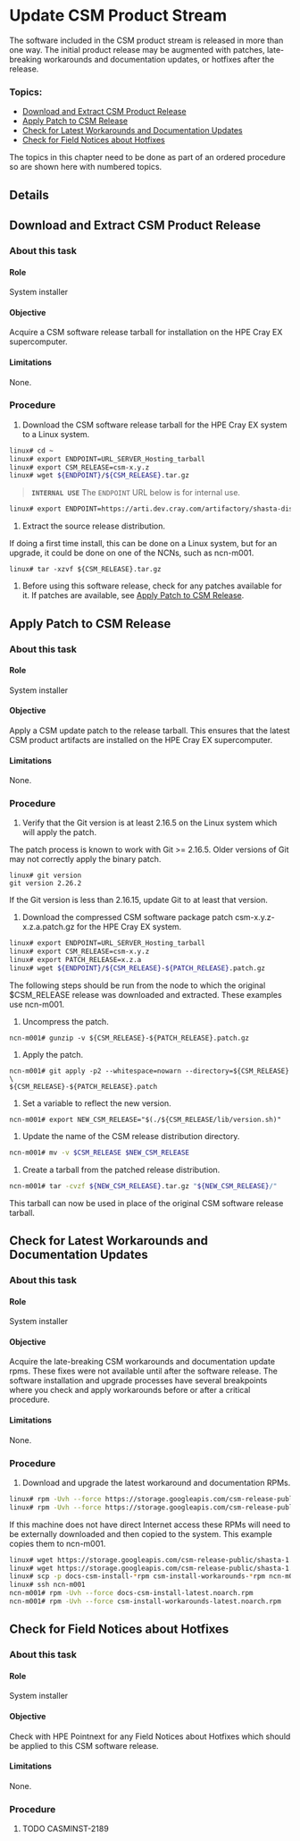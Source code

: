 # Update CSM Product Stream

The software included in the CSM product stream is released in more than one way. The initial product release may be augmented with patches, late-breaking workarounds and documentation updates, or hotfixes after the release.

### Topics:
   * [Download and Extract CSM Product Release](#download-and-extract)
   * [Apply Patch to CSM Release](#patch)
   * [Check for Latest Workarounds and Documentation Updates](#workarounds)
   * [Check for Field Notices about Hotfixes](#hotfixes)

The topics in this chapter need to be done as part of an ordered procedure so are shown here with numbered topics.

## Details

<a name="download-and-extract"></a>
## Download and Extract CSM Product Release

### About this task

#### Role
System installer

#### Objective
Acquire a CSM software release tarball for installation on the HPE Cray EX supercomputer.

#### Limitations
None.

### Procedure

   1. Download the CSM software release tarball for the HPE Cray EX system to a Linux system.
 
   ```bash
   linux# cd ~
   linux# export ENDPOINT=URL_SERVER_Hosting_tarball
   linux# export CSM_RELEASE=csm-x.y.z
   linux# wget ${ENDPOINT}/${CSM_RELEASE}.tar.gz
   ```

   > **`INTERNAL USE`** The `ENDPOINT` URL below is for internal use. 

   ```bash
   linux# export ENDPOINT=https://arti.dev.cray.com/artifactory/shasta-distribution-stable-local/csm/
   ```

   1. Extract the source release distribution.

   If doing a first time install, this can be done on a Linux system, but for an upgrade, it could be done on one of the NCNs, such as ncn-m001.

   ```
   linux# tar -xzvf ${CSM_RELEASE}.tar.gz
   ```

   1. Before using this software release, check for any patches available for it. If patches are available, see [Apply Patch to CSM Release](#patch).

<a name="patch"></a>
## Apply Patch to CSM Release

### About this task

#### Role
System installer

#### Objective
Apply a CSM update patch to the release tarball. This ensures that the latest CSM product artifacts are installed on the HPE Cray EX supercomputer.

#### Limitations
None.

### Procedure

   1. Verify that the Git version is at least 2.16.5 on the Linux system which will apply the patch.

   The patch process is known to work with Git >= 2.16.5. Older versions of Git may not correctly apply the
   binary patch.

   ```
   linux# git version
   git version 2.26.2
   ```

   If the Git version is less than 2.16.15, update Git to at least that version.

   1. Download the compressed CSM software package patch csm-x.y.z-x.z.a.patch.gz for the HPE Cray EX system.

   ```bash
   linux# export ENDPOINT=URL_SERVER_Hosting_tarball
   linux# export CSM_RELEASE=csm-x.y.z
   linux# export PATCH_RELEASE=x.z.a
   linux# wget ${ENDPOINT}/${CSM_RELEASE}-${PATCH_RELEASE}.patch.gz
   ```

   The following steps should be run from the node to which the original $CSM_RELEASE release was downloaded and extracted.
   These examples use ncn-m001.

   1. Uncompress the patch.

   ```
   ncn-m001# gunzip -v ${CSM_RELEASE}-${PATCH_RELEASE}.patch.gz
   ```

   1. Apply the patch.

   ```
   ncn-m001# git apply -p2 --whitespace=nowarn --directory=${CSM_RELEASE} \
   ${CSM_RELEASE}-${PATCH_RELEASE}.patch
   ```

   1. Set a variable to reflect the new version.

   ```
   ncn-m001# export NEW_CSM_RELEASE="$(./${CSM_RELEASE/lib/version.sh)"
   ```

   1. Update the name of the CSM release distribution directory.

   ```bash
   ncn-m001# mv -v $CSM_RELEASE $NEW_CSM_RELEASE
   ```

   1. Create a tarball from the patched release distribution.

   ```bash
   ncn-m001# tar -cvzf ${NEW_CSM_RELEASE}.tar.gz "${NEW_CSM_RELEASE}/"
   ```

   This tarball can now be used in place of the original CSM software release tarball.

<a name="workarounds"></a>
## Check for Latest Workarounds and Documentation Updates

### About this task

#### Role
System installer

#### Objective
Acquire the late-breaking CSM workarounds and documentation update rpms. These fixes were not available until after the software release. The software installation and upgrade processes have several breakpoints where you check and apply workarounds before or after a critical procedure.

#### Limitations
None.

### Procedure

   1. Download and upgrade the latest workaround and documentation RPMs.

   ```bash
   linux# rpm -Uvh --force https://storage.googleapis.com/csm-release-public/shasta-1.5/docs-csm-install/docs-csm-install-latest.noarch.rpm
   linux# rpm -Uvh --force https://storage.googleapis.com/csm-release-public/shasta-1.5/csm-install-workarounds/csm-install-workarounds-latest.noarch.rpm
   ```

   If this machine does not have direct Internet access these RPMs will need to be externally downloaded and then copied to the system. This example copies them to ncn-m001.

   ```bash
   linux# wget https://storage.googleapis.com/csm-release-public/shasta-1.5/docs-csm-install/docs-csm-install-latest.noarch.rpm
   linux# wget https://storage.googleapis.com/csm-release-public/shasta-1.5/csm-install-workarounds/csm-install-workarounds-latest.noarch.rpm
   linux# scp -p docs-csm-install-*rpm csm-install-workarounds-*rpm ncn-m001:/root
   linux# ssh ncn-m001
   ncn-m001# rpm -Uvh --force docs-csm-install-latest.noarch.rpm
   ncn-m001# rpm -Uvh --force csm-install-workarounds-latest.noarch.rpm
   ```

<a name="hotfixes"></a>
## Check for Field Notices about Hotfixes

### About this task

#### Role
System installer

#### Objective
Check with HPE Pointnext for any Field Notices about Hotfixes which should be applied to this CSM software release. 

#### Limitations
None.

### Procedure

   1. TODO CASMINST-2189
